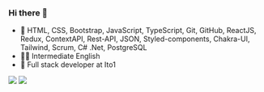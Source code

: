 ### Hi there 👋
- 🧠 HTML, CSS, Bootstrap, JavaScript, TypeScript, Git, GitHub,  ReactJS, Redux, ContextAPI, Rest-API, JSON, Styled-components, Chakra-UI, Tailwind, Scrum, C# .Net, PostgreSQL
- 👂🏾 Intermediate English
- 👯 Full stack developer at Ito1 

<!-- <div>
  <a href="https://github.com/RogerXO">
  <img height="180em" src="https://github-readme-stats.vercel.app/api?username=rogerxo&show_icons=true&theme=dracula&include_all_commits=true&count_private=true"/>
</div> -->
<div> 
  <a href="https://www.instagram.com/rogerxavier2/" target="_blank"><img src="https://img.shields.io/badge/-Instagram-%23E4405F?style=for-the-badge&logo=instagram&logoColor=white"></a>
  <a href="https://www.linkedin.com/in/roger-xavier142/" target="_blank"><img src="https://img.shields.io/badge/-LinkedIn-%230077B5?style=for-the-badge&logo=linkedin&logoColor=white"></a> 
</div>
